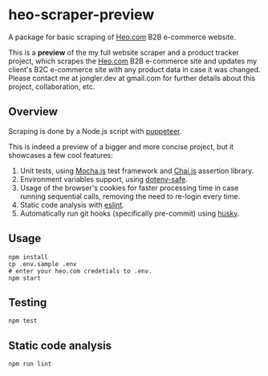 # heo-scraper-preview

A package for basic scraping of [Heo.com](https://www.heo.com) B2B e-commerce website.

This is a **preview** of the my full website scraper and a product tracker project, which scrapes the [Heo.com](https://www.heo.com) B2B e-commerce site and updates my client's B2C e-commerce site with any product data in case it was changed.
Please contact me at jongler.dev at gmail.com for further details about this project, collaboration, etc.

## Overview

Scraping is done by a Node.js script with [puppeteer](https://www.npmjs.com/package/puppeteer).

This is indeed a preview of a bigger and more concise project, but it showcases a few cool features:

1. Unit tests, using [Mocha.js](https://www.npmjs.com/package/mocha) test framework and [Chai.js](https://www.npmjs.com/package/chai) assertion library.
2. Environment variables support, using [dotenv-safe](https://www.npmjs.com/package/dotenv-safe).
3. Usage of the browser's cookies for faster processing time in case running sequential calls, removing the need to re-login every time.
4. Static code analysis with [eslint](https://www.npmjs.com/package/eslint).
5. Automatically run git hooks (specifically pre-commit) using [husky](https://www.npmjs.com/package/husky).

## Usage

```
npm install
cp .env.sample .env
# enter your heo.com credetials to .env.
npm start
```

## Testing

```
npm test
```

## Static code analysis

```
npm run lint
```
